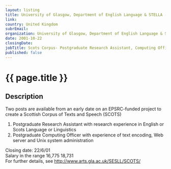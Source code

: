 ```yaml
---
layout: listing
title: University of Glasgow, Department of English Language & STELLA - Scots Corpus- Postgraduate Research Assistant, Computing Officer
link:
country: United Kingdom
subrEmail: 
organization: University of Glasgow, Department of English Language & STELLA 
date: 2001-10-22
closingDate: 
jobTitle: Scots Corpus- Postgraduate Research Assistant, Computing Officer
published: false
---
```



# {{ page.title }}

## Description


<P>Two posts are available from an early date on an EPSRC-funded 
project to create a Scottish Corpus of Texts and Speech (SCOTS)</P> 
<OL>
<LI>Postgraduate Research Assistant with research experience in 
English or Scots Language or Linguistics</LI>

<LI>Postgraduate Computing Officer with experience of text encoding, 
Web server and Unix system administration</LI>
</OL>
<P>Closing date: 22/6/01<BR/>
Salary in the range 16,775 18,731<BR/> 
For further details, see <A HREF="http://www.arts.gla.ac.uk/SESLL/SCOTS/">http://www.arts.gla.ac.uk/SESLL/SCOTS/</A> 
